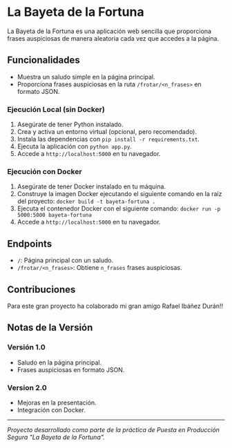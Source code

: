 # La Bayeta de la Fortuna

La Bayeta de la Fortuna es una aplicación web sencilla que proporciona frases auspiciosas de manera aleatoria cada vez que accedes a la página.

## Funcionalidades

- Muestra un saludo simple en la página principal.
- Proporciona frases auspiciosas en la ruta `/frotar/<n_frases>` en formato JSON.

### Ejecución Local (sin Docker)

1. Asegúrate de tener Python instalado.
2. Crea y activa un entorno virtual (opcional, pero recomendado).
3. Instala las dependencias con `pip install -r requirements.txt`.
4. Ejecuta la aplicación con `python app.py`.
5. Accede a `http://localhost:5000` en tu navegador.

### Ejecución con Docker

1. Asegúrate de tener Docker instalado en tu máquina.
2. Construye la imagen Docker ejecutando el siguiente comando en la raíz del proyecto: `docker build -t bayeta-fortuna .`
3. Ejecuta el contenedor Docker con el siguiente comando: `docker run -p 5000:5000 bayeta-fortuna`
4. Accede a `http://localhost:5000` en tu navegador.

## Endpoints

- `/`: Página principal con un saludo.
- `/frotar/<n_frases>`: Obtiene `n_frases` frases auspiciosas.

## Contribuciones

Para este gran proyecto ha colaborado mi gran amigo Rafael Ibáñez Durán!!

## Notas de la Versión

### Versión 1.0

- Saludo en la página principal.
- Frases auspiciosas en formato JSON.


### Version 2.0

- Mejoras en la presentación.
- Integración con Docker.

---

*Proyecto desarrollado como parte de la práctica de Puesta en Producción Segura "La Bayeta de la Fortuna".*
